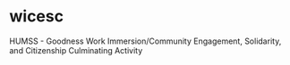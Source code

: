 # wicesc
HUMSS - Goodness Work Immersion/Community Engagement, Solidarity, and Citizenship Culminating Activity

